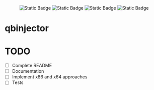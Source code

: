 <!-- Image of working ImGUI screenshot -->


<!-- Bades -->
<div align="center">
    <img alt="Static Badge" src="https://img.shields.io/badge/cplusplus-language-gray?style=for-the-badge&logo=cplusplus&logoColor=white&label=C%2B%2B&labelColor=%23F01F7A">
    <img alt="Static Badge" src="https://img.shields.io/badge/windows-platform-gray?style=for-the-badge&logo=windows10&logoColor=white&label=Windows&labelColor=%230078D6">
    <img alt="Static Badge" src="https://img.shields.io/badge/arch-x86-gray?style=for-the-badge&logoColor=white&label=arch&labelColor=gren&color=green">
    <img alt="Static Badge" src="https://img.shields.io/badge/arch-x64-gray?style=for-the-badge&logoColor=white&label=arch&labelColor=gren&color=yellow">
</div>


# qbinjector



# TODO

- [ ] Complete README
- [ ] Documentation
- [ ] Implement x86 and x64 approaches
- [ ] Tests
